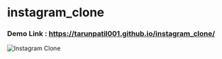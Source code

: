 # instagram_clone

### Demo Link : https://tarunpatil001.github.io/instagram_clone/

![Instagram Clone](https://user-images.githubusercontent.com/87746946/221382328-ae9d66fd-3696-467e-8cd1-cbbc4ab54ad7.jpg)
